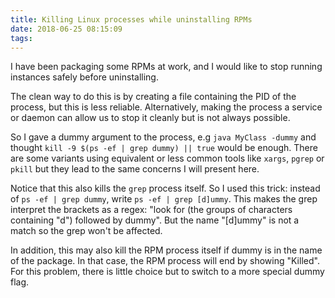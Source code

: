 ```yaml
---
title: Killing Linux processes while uninstalling RPMs
date: 2018-06-25 08:15:09
tags:
---
```


I have been packaging some RPMs at work, and I would like to stop running instances safely before uninstalling.

The clean way to do this is by creating a file containing the PID of the process, but this is less reliable. Alternatively, making the process a service or daemon can allow us to stop it cleanly but is not always possible.

So I gave a dummy argument to the process, e.g `java MyClass -dummy` and thought `kill -9 $(ps -ef | grep dummy) || true` would be enough. There are some variants using equivalent or less common tools like `xargs`, `pgrep` or `pkill` but they lead to the same concerns I will present here.

Notice that this also kills the `grep` process itself. So I used this trick: instead of `ps -ef | grep dummy`, write `ps -ef | grep [d]ummy`. This makes the grep interpret the brackets as a regex: "look for (the groups of characters containing "d") followed by dummy". But the name "[d]ummy" is not a match so the grep won't be affected.

In addition, this may also kill the RPM process itself if dummy is in the name of the package. In that case, the RPM process will end by showing "Killed". For this problem, there is little choice but to switch to a more special dummy flag.